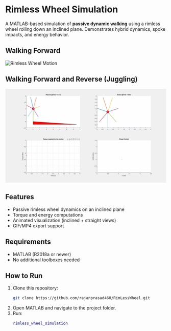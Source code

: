 # Rimless Wheel Simulation  

A MATLAB-based simulation of **passive dynamic walking** using a rimless wheel rolling down an inclined plane. Demonstrates hybrid dynamics, spoke impacts, and energy behavior.


## Walking Forward
![Rimless Wheel Motion](/rimless_wheel.gif)  


## Walking Forward and Reverse (Juggling)
![Rimless Wheel Motion](/rimless_wheel2.gif)  


## Features  
- Passive rimless wheel dynamics on an inclined plane  
- Torque and energy computations  
- Animated visualization (inclined + straight views)  
- GIF/MP4 export support  

## Requirements  
- MATLAB (R2018a or newer)  
- No additional toolboxes needed  

## How to Run  
1. Clone this repository:  
   ```bash
   git clone https://github.com/rajanprasad460/RimLessWheel.git
   ```
2. Open MATLAB and navigate to the project folder.  
3. Run:  
   ```matlab
   rimless_wheel_simulation
   ```
